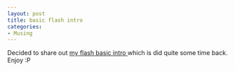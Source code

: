 ```yaml
---
layout: post
title: basic flash intro
categories:
- Musing
---
```



Decided to share out [my flash basic intro ](/docs/flash)which is did quite some time back. Enjoy :P
